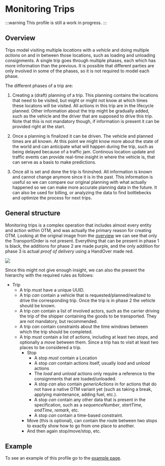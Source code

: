 Monitoring Trips
================

:::warning
This profile is still a work in progress.
:::

Overview
--------

Trips model visiting multiple _locations_ with a _vehicle_ and doing multiple _actions_ on and in between those locations, such as loading and unloading consignments. A single trip goes through multiple phases,  each which has more information than the previous. It is possible that different parties are only involved in some of the phases, so it is not required to model each phase.

The different phases of a trip are:
1. Creating a (draft) planning of a trip. This planning contains the locations that need to be visited, but might or might not know at which times these locatons will be visited. All actions in this trip are in the lifecycle planned. Other information about the trip might be gradually added, such as the vehicle and the driver that are supposed to drive this trip. Note that this is not mandatory though, if information is present it can be provided right at the start.

2. Once a planning is finalized it can be driven. The vehicle and planned times are all known. At this point we might know more about the state of the world and can anticipate what will happen during the trip, such as being delayed because of a traffic jam. Continous location update and traffic events can provide real-time insight in where the vehicle is, that can serve as a basis to make predictions.

3. Once all is set and done the trip is fininshed. All information is known and cannot change anymore since it is in the past. This information is useful so we can compare our original planning with what actually happened so we can make more accurate planning data in the future. It can also be used for billing, or analyzing the data to find bottlebecks and optimize the process for next trips.


General structure
-----------------

Monitoring trips is a complex operation that includes almost every entity and action within OTM, and was actually the primary reason for creating OTM. Looking at the original image from the [overview](../Fundamentals/overview) we can see that only the TransportOrder is not present. Everything that can be present in phase 1 is black, the additions for phase 2 are made purple, and the only addition for phase 3 is actual _proof of delivery_ using a HandOver made red. 

![](/img/otm5_monitoring_trips_profile.png)

Since this might not give enough insight, we can also the present the hierarchy with the required rules as follows:

- Trip
  - A trip _must_ have a unique UUID.
  - A trip _can_ contain a vehicle that is requested/planned/realized to drive the corresponding trip. Once the trip is in phase 2 the vehicle should be known.
  - A trip _can_ contain a list of involved actors, such as the carrier driving the trip of the shipper containing the goods to be transported. They are not mandatory, but recommended.
  - A trip _can_ contain constraints about the time windows between which the trip should be completed.
  - A trip _must_ contain a list of actions, including at least two _stops_, and optionally a _move_ between them. Since a trip has to visit at least two places to be considered a trip.
      - Stop
          - A stop _must_ contain a Location
          - A stop _can_ contain actions itself, usually _load_ and _unload_ actions 
          - The _load_ and _unload_ actions only require a reference to the consignments that are loaded/unloaded.
          - A stop _can_ also contain _genericActions_ in for actions that do not have a native OTM variant yet (such as taking a break, applying     maintenance, adding fuel, etc.).
          - A stop _can_ contain any other data that is present in the specification, such as a _sequenceNumber_, _startTime_, _endTime_, _remark_, etc.
          - A stop _can_ contain a time-based constraint.
      - Move (this is optional), can contain the route between two stops to exactly show how to go from one place to another.
      - And then again stop/move/stop, etc.

Example
-------

To see an example of this profile go to the [example page](../Examples/examples.md).